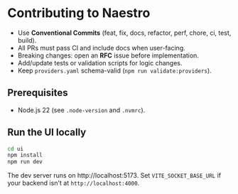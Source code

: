# Contributing to Naestro
- Use **Conventional Commits** (feat, fix, docs, refactor, perf, chore, ci, test, build).
- All PRs must pass CI and include docs when user-facing.
- Breaking changes: open an **RFC** issue before implementation.
- Add/update tests or validation scripts for logic changes.
- Keep `providers.yaml` schema-valid (`npm run validate:providers`).

## Prerequisites

- Node.js 22 (see `.node-version` and `.nvmrc`).

## Run the UI locally

```bash
cd ui
npm install
npm run dev
```

The dev server runs on http://localhost:5173. Set `VITE_SOCKET_BASE_URL` if your backend isn't at `http://localhost:4000`.
